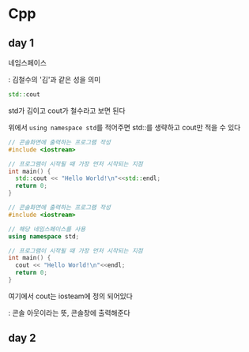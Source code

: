 # Cpp 


## day 1

네임스페이스

: 김철수의 '김'과 같은 성을 의미

```cpp
std::cout
```

std가 김이고 cout가 철수라고 보면 된다

위에서 ``using namespace std``를 적어주면 
std::를 생략하고 cout만 적을 수 있다

```cpp
// 콘솔화면에 출력하는 프로그램 작성 
#include <iostream>

// 프로그램이 시작될 때 가장 먼저 시작되는 지점
int main() {
  std::cout << "Hello World!\n"<<std::endl;
  return 0;
}
```

```cpp
// 콘솔화면에 출력하는 프로그램 작성 
#include <iostream>

// 해당 네임스페이스를 사용
using namespace std;

// 프로그램이 시작될 때 가장 먼저 시작되는 지점
int main() {
  cout << "Hello World!\n"<<endl;
  return 0;
}
```

여기에서 cout는 iosteam에 정의 되어있다

: 콘솔 아웃이라는 뜻, 콘솔창에 출력해준다

## day 2
